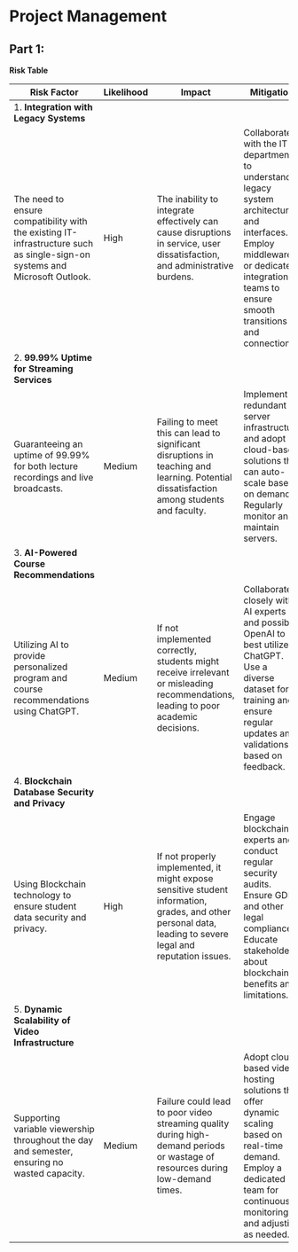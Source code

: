 # Project Management

## Part 1:

**Risk Table**

| Risk Factor | Likelihood | Impact | Mitigation |
|-------------|------------|--------|------------|
| 1. **Integration with Legacy Systems** | | | |
| The need to ensure compatibility with the existing IT-infrastructure such as single-sign-on systems and Microsoft Outlook. | High | The inability to integrate effectively can cause disruptions in service, user dissatisfaction, and administrative burdens. | Collaborate with the IT department to understand legacy system architectures and interfaces. Employ middleware or dedicated integration teams to ensure smooth transitions and connections. |
| 2. **99.99% Uptime for Streaming Services** | | | |
| Guaranteeing an uptime of 99.99% for both lecture recordings and live broadcasts. | Medium | Failing to meet this can lead to significant disruptions in teaching and learning. Potential dissatisfaction among students and faculty. | Implement redundant server infrastructure and adopt cloud-based solutions that can auto-scale based on demand. Regularly monitor and maintain servers. |
| 3. **AI-Powered Course Recommendations** | | | |
| Utilizing AI to provide personalized program and course recommendations using ChatGPT. | Medium | If not implemented correctly, students might receive irrelevant or misleading recommendations, leading to poor academic decisions. | Collaborate closely with AI experts and possibly OpenAI to best utilize ChatGPT. Use a diverse dataset for training and ensure regular updates and validations based on feedback. |
| 4. **Blockchain Database Security and Privacy** | | | |
| Using Blockchain technology to ensure student data security and privacy. | High | If not properly implemented, it might expose sensitive student information, grades, and other personal data, leading to severe legal and reputation issues. | Engage blockchain experts and conduct regular security audits. Ensure GDPR and other legal compliance. Educate stakeholders about blockchain’s benefits and limitations. |
| 5. **Dynamic Scalability of Video Infrastructure** | | | |
| Supporting variable viewership throughout the day and semester, ensuring no wasted capacity. | Medium | Failure could lead to poor video streaming quality during high-demand periods or wastage of resources during low-demand times. | Adopt cloud-based video hosting solutions that offer dynamic scaling based on real-time demand. Employ a dedicated team for continuous monitoring and adjusting as needed. |
